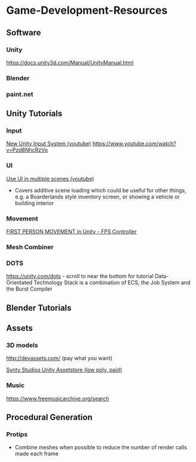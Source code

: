 # Game-Development-Resources

## Software
### Unity
https://docs.unity3d.com/Manual/UnityManual.html
### Blender

### paint.net


## Unity Tutorials
### Input
[New Unity Input System (youtube)](https://youtu.be/zIhtPSX8hqA)
https://www.youtube.com/watch?v=Pzd8NhcRzVo

### UI
[Use UI in multiple scenes (youtube)](https://www.youtube.com/watch?v=6ztY9-IX3Qg)
* Covers additive scene loading which could be useful for other things, e.g. a Boarderlands style inventory screen, or showing a vehicle or building interior 

### Movement
[FIRST PERSON MOVEMENT in Unity - FPS Controller](https://www.youtube.com/watch?v=_QajrabyTJc&t=70s)

### Mesh Combiner

### DOTS
https://unity.com/dots - scroll to near the bottom for tutorial
Data-Orientated Technology Stack is a combination of ECS, the Job System and the Burst Compiler


## Blender Tutorials

## Assets
### 3D models
http://devassets.com/ (pay what you want)

[Synty Studios Unity Assetstore (low poly, paid)](https://assetstore.unity.com/publishers/5217)

### Music
https://www.freemusicarchive.org/search

## Procedural Generation

### Protips
* Combine meshes when possible to reduce the number of render calls made each frame
